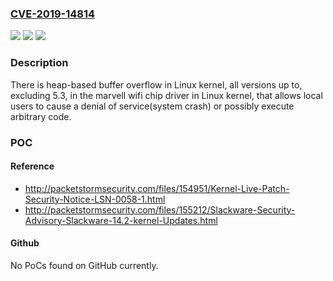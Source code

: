 ### [CVE-2019-14814](https://cve.mitre.org/cgi-bin/cvename.cgi?name=CVE-2019-14814)
![](https://img.shields.io/static/v1?label=Product&message=kernel&color=blue)
![](https://img.shields.io/static/v1?label=Version&message=n%2Fa&color=blue)
![](https://img.shields.io/static/v1?label=Vulnerability&message=CWE-122&color=brighgreen)

### Description

There is heap-based buffer overflow in Linux kernel, all versions up to, excluding 5.3, in the marvell wifi chip driver in Linux kernel, that allows local users to cause a denial of service(system crash) or possibly execute arbitrary code.

### POC

#### Reference
- http://packetstormsecurity.com/files/154951/Kernel-Live-Patch-Security-Notice-LSN-0058-1.html
- http://packetstormsecurity.com/files/155212/Slackware-Security-Advisory-Slackware-14.2-kernel-Updates.html

#### Github
No PoCs found on GitHub currently.

